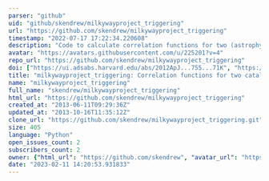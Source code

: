 ```yaml
---
parser: "github"
uid: "github/skendrew/milkywayproject_triggering"
url: "https://github.com/skendrew/milkywayproject_triggering"
timestamp: "2022-07-17 17:22:34.220608"
description: "Code to calculate correlation functions for two (astrophysical) catalogue datasets"
avatar: "https://avatars.githubusercontent.com/u/225201?v=4"
repo_url: "https://github.com/skendrew/milkywayproject_triggering"
doi: ["https://ui.adsabs.harvard.edu/abs/2012ApJ...755...71K", "https://ui.adsabs.harvard.edu/abs/2015ascl.soft11012K/abstract"]
title: "milkywayproject_triggering: Correlation functions for two catalog datasets"
name: "milkywayproject_triggering"
full_name: "skendrew/milkywayproject_triggering"
html_url: "https://github.com/skendrew/milkywayproject_triggering"
created_at: "2013-06-11T09:29:36Z"
updated_at: "2013-10-16T11:35:12Z"
clone_url: "https://github.com/skendrew/milkywayproject_triggering.git"
size: 405
language: "Python"
open_issues_count: 2
subscribers_count: 2
owner: {"html_url": "https://github.com/skendrew", "avatar_url": "https://avatars.githubusercontent.com/u/225201?v=4", "login": "skendrew", "type": "User"}
date: "2023-02-11 14:20:53.931833"
---
```

